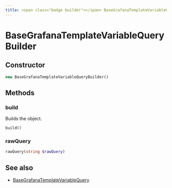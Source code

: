 ```yaml
---
title: <span class="badge builder"></span> BaseGrafanaTemplateVariableQueryBuilder
---
```

# <span class="badge builder"></span> BaseGrafanaTemplateVariableQueryBuilder

## Constructor

```php
new BaseGrafanaTemplateVariableQueryBuilder()
```
## Methods

### <span class="badge object-method"></span> build

Builds the object.

```php
build()
```

### <span class="badge object-method"></span> rawQuery

```php
rawQuery(string $rawQuery)
```

## See also

 * <span class="badge object-type-class"></span> [BaseGrafanaTemplateVariableQuery](./object-BaseGrafanaTemplateVariableQuery.md)
